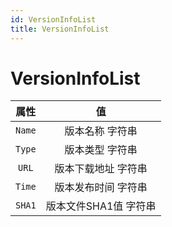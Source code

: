 ```yaml
---
id: VersionInfoList
title: VersionInfoList
---
```


# VersionInfoList

|  属性  |          值           |
| :----: | :-------------------: |
| `Name` |    版本名称 字符串    |
| `Type` |    版本类型 字符串    |
| `URL`  |  版本下载地址 字符串  |
| `Time` |  版本发布时间 字符串  |
| `SHA1` | 版本文件SHA1值 字符串 |
